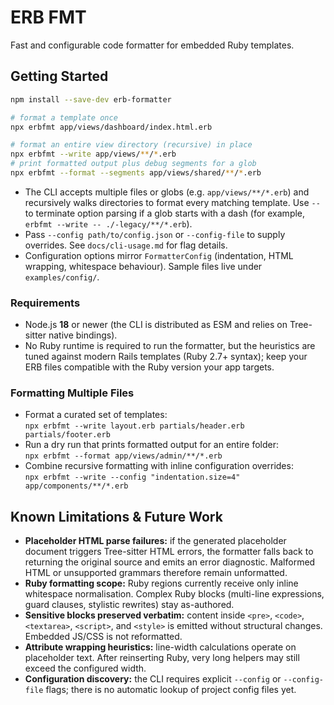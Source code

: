 # ERB FMT

Fast and configurable code formatter for embedded Ruby templates.

## Getting Started

```sh
npm install --save-dev erb-formatter

# format a template once
npx erbfmt app/views/dashboard/index.html.erb

# format an entire view directory (recursive) in place
npx erbfmt --write app/views/**/*.erb
# print formatted output plus debug segments for a glob
npx erbfmt --format --segments app/views/shared/**/*.erb
```

- The CLI accepts multiple files or globs (e.g. `app/views/**/*.erb`) and
  recursively walks directories to format every matching template. Use `--` to
  terminate option parsing if a glob starts with a dash (for example,
  `erbfmt --write -- ./-legacy/**/*.erb`).
- Pass `--config path/to/config.json` or `--config-file` to supply overrides. See
  `docs/cli-usage.md` for flag details.
- Configuration options mirror `FormatterConfig` (indentation, HTML wrapping,
  whitespace behaviour). Sample files live under `examples/config/`.

### Requirements
- Node.js **18** or newer (the CLI is distributed as ESM and relies on
  Tree-sitter native bindings).
- No Ruby runtime is required to run the formatter, but the heuristics are
  tuned against modern Rails templates (Ruby 2.7+ syntax); keep your ERB files
  compatible with the Ruby version your app targets.

### Formatting Multiple Files
- Format a curated set of templates:  
  `npx erbfmt --write layout.erb partials/header.erb partials/footer.erb`
- Run a dry run that prints formatted output for an entire folder:  
  `npx erbfmt --format app/views/admin/**/*.erb`
- Combine recursive formatting with inline configuration overrides:  
  `npx erbfmt --write --config "indentation.size=4" app/components/**/*.erb`

## Known Limitations & Future Work

- **Placeholder HTML parse failures:** if the generated placeholder document
  triggers Tree-sitter HTML errors, the formatter falls back to returning the
  original source and emits an error diagnostic. Malformed HTML or unsupported
  grammars therefore remain unformatted.
- **Ruby formatting scope:** Ruby regions currently receive only inline
  whitespace normalisation. Complex Ruby blocks (multi-line expressions, guard
  clauses, stylistic rewrites) stay as-authored. 
- **Sensitive blocks preserved verbatim:** content inside `<pre>`, `<code>`,
  `<textarea>`, `<script>`, and `<style>` is emitted without structural changes.
  Embedded JS/CSS is not reformatted.
- **Attribute wrapping heuristics:** line-width calculations operate on
  placeholder text. After reinserting Ruby, very long helpers may still exceed
  the configured width.
- **Configuration discovery:** the CLI requires explicit `--config` or
  `--config-file` flags; there is no automatic lookup of project config files
  yet.
